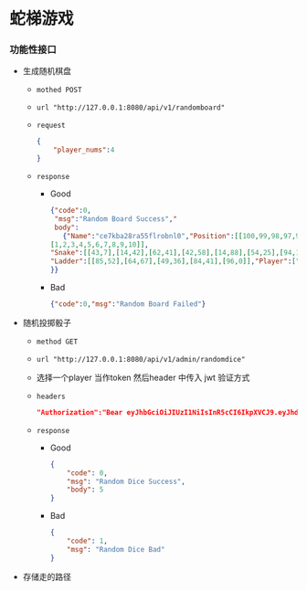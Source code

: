 # 蛇梯游戏

### 功能性接口

- 生成随机棋盘

  - `mothed POST`

  - `url "http://127.0.0.1:8080/api/v1/randomboard"`

  - `request`

    ```json
    {
        "player_nums":4
    }
    ```

  - `response`

    - Good

      ```json
      {"code":0,
       "msg":"Random Board Success","
       body":
         {"Name":"ce7kba28ra55flrobnl0","Position":[[100,99,98,97,96,95,94,93,92,91],[81,82,83,84,85,86,87,88,89,90],[80,79,78,77,76,75,74,73,72,71],[61,62,63,64,65,66,67,68,69,70],[60,59,58,57,56,55,54,53,52,51],[41,42,43,44,45,46,47,48,49,50],[40,39,38,37,36,35,34,33,32,31],[21,22,23,24,25,26,27,28,29,30],[20,19,18,17,16,15,14,13,12,11],
      [1,2,3,4,5,6,7,8,9,10]],
      "Snake":[[43,7],[14,42],[62,41],[42,58],[14,88],[54,25],[94,1],[57,45],[72,88],[64,9]],
      "Ladder":[[85,52],[64,67],[49,36],[84,41],[96,0]],"Player":["eyJhbGciOiJIUzI1NiIsInR5cCI6IkpXVCJ9.eyJhdXRob3JpemVkIjp0cnVlLCJib2FyZCI6ImNlN2tiYTI4cmE1NWZscm9ibmwwIiwiZXhwIjoxNjcwMzM3NDY0LCJwbGF5ZXIiOiJjZTdrYmEyOHJhNTVmbHJvYm5sZyJ9.p9v_pWVlAYTO18FMjO6LQNgC1St69715v_tMhA-dtV4","eyJhbGciOiJIUzI1NiIsInR5cCI6IkpXVCJ9.eyJhdXRob3JpemVkIjp0cnVlLCJib2FyZCI6ImNlN2tiYTI4cmE1NWZscm9ibmwwIiwiZXhwIjoxNjcwMzM3NDY0LCJwbGF5ZXIiOiJjZTdrYmEyOHJhNTVmbHJvYm5tMCJ9.AqLXEdGimCkHZHJYTJ_dtdTQsww6RaBqx5_5LkdEvks","eyJhbGciOiJIUzI1NiIsInR5cCI6IkpXVCJ9.eyJhdXRob3JpemVkIjp0cnVlLCJib2FyZCI6ImNlN2tiYTI4cmE1NWZscm9ibmwwIiwiZXhwIjoxNjcwMzM3NDY0LCJwbGF5ZXIiOiJjZTdrYmEyOHJhNTVmbHJvYm5tZyJ9.0TvnQ6u3wCwLc78cEKnaTKPE5nTPIVEIsbhjwCEsHwM","eyJhbGciOiJIUzI1NiIsInR5cCI6IkpXVCJ9.eyJhdXRob3JpemVkIjp0cnVlLCJib2FyZCI6ImNlN2tiYTI4cmE1NWZscm9ibmwwIiwiZXhwIjoxNjcwMzM3NDY0LCJwbGF5ZXIiOiJjZTdrYmEyOHJhNTVmbHJvYm5uMCJ9.1tlPezelHLRsyN57vJRLa6ZUkozi2mkQbSuij2MQXsc"]
      }}
      ```

    - Bad

      ```json
      {"code":0,"msg":"Random Board Failed"}
      ```

- 随机投掷骰子

  - `method GET`

  - `url "http://127.0.0.1:8080/api/v1/admin/randomdice"`

  - 选择一个player 当作token 然后header 中传入 jwt 验证方式

  - `headers`

    ```json
    "Authorization":"Bear eyJhbGciOiJIUzI1NiIsInR5cCI6IkpXVCJ9.eyJhdXRob3JpemVkIjp0cnVlLCJib2FyZCI6ImNlN2tiYTI4cmE1NWZscm9ibmwwIiwiZXhwIjoxNjcwMzM3NDY0LCJwbGF5ZXIiOiJjZTdrYmEyOHJhNTVmbHJvYm5sZyJ9.p9v_pWVlAYTO18FMjO6LQNgC1St69715v_tMhA-dtV4"
    ```

  - `response`

    - Good

      ```json
      {
          "code": 0,
          "msg": "Random Dice Success",
          "body": 5
      }
      ```

    - Bad

      ```json
      {
          "code": 1,
          "msg": "Random Dice Bad"
      }
      ```


- 存储走的路径